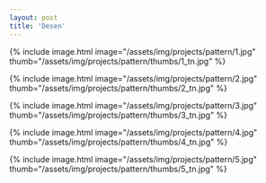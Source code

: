 ```yaml
---
layout: post
title: 'Desen'
---
```


{% include image.html image="/assets/img/projects/pattern/1.jpg" thumb="/assets/img/projects/pattern/thumbs/1_tn.jpg" %}

{% include image.html image="/assets/img/projects/pattern/2.jpg" thumb="/assets/img/projects/pattern/thumbs/2_tn.jpg" %}

{% include image.html image="/assets/img/projects/pattern/3.jpg" thumb="/assets/img/projects/pattern/thumbs/3_tn.jpg" %}

{% include image.html image="/assets/img/projects/pattern/4.jpg" thumb="/assets/img/projects/pattern/thumbs/4_tn.jpg" %}

{% include image.html image="/assets/img/projects/pattern/5.jpg" thumb="/assets/img/projects/pattern/thumbs/5_tn.jpg" %}